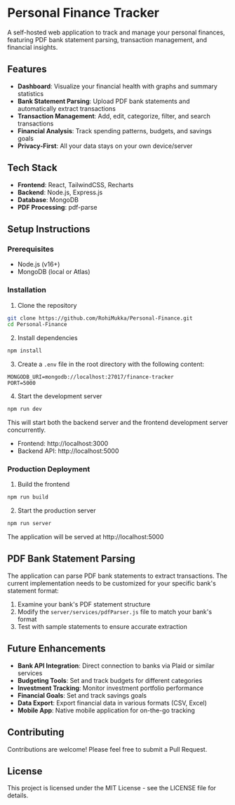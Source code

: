 # Personal Finance Tracker

A self-hosted web application to track and manage your personal finances, featuring PDF bank statement parsing, transaction management, and financial insights.

## Features

- **Dashboard**: Visualize your financial health with graphs and summary statistics
- **Bank Statement Parsing**: Upload PDF bank statements and automatically extract transactions
- **Transaction Management**: Add, edit, categorize, filter, and search transactions
- **Financial Analysis**: Track spending patterns, budgets, and savings goals
- **Privacy-First**: All your data stays on your own device/server

## Tech Stack

- **Frontend**: React, TailwindCSS, Recharts
- **Backend**: Node.js, Express.js
- **Database**: MongoDB
- **PDF Processing**: pdf-parse

## Setup Instructions

### Prerequisites

- Node.js (v16+)
- MongoDB (local or Atlas)

### Installation

1. Clone the repository
```bash
git clone https://github.com/RohiMukka/Personal-Finance.git
cd Personal-Finance
```

2. Install dependencies
```bash
npm install
```

3. Create a `.env` file in the root directory with the following content:
```
MONGODB_URI=mongodb://localhost:27017/finance-tracker
PORT=5000
```

4. Start the development server
```bash
npm run dev
```

This will start both the backend server and the frontend development server concurrently.

- Frontend: http://localhost:3000
- Backend API: http://localhost:5000

### Production Deployment

1. Build the frontend
```bash
npm run build
```

2. Start the production server
```bash
npm run server
```

The application will be served at http://localhost:5000

## PDF Bank Statement Parsing

The application can parse PDF bank statements to extract transactions. The current implementation needs to be customized for your specific bank's statement format:

1. Examine your bank's PDF statement structure
2. Modify the `server/services/pdfParser.js` file to match your bank's format
3. Test with sample statements to ensure accurate extraction

## Future Enhancements

- **Bank API Integration**: Direct connection to banks via Plaid or similar services
- **Budgeting Tools**: Set and track budgets for different categories
- **Investment Tracking**: Monitor investment portfolio performance
- **Financial Goals**: Set and track savings goals
- **Data Export**: Export financial data in various formats (CSV, Excel)
- **Mobile App**: Native mobile application for on-the-go tracking

## Contributing

Contributions are welcome! Please feel free to submit a Pull Request.

## License

This project is licensed under the MIT License - see the LICENSE file for details.